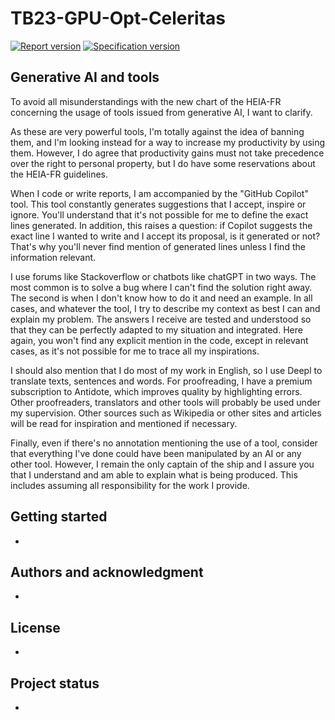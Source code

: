 # TB23-GPU-Opt-Celeritas

[![Report version](https://gitlab.forge.hefr.ch/frederic.bapst/tb23-gpu-opt-celeritas/-/jobs/artifacts/main/raw/doc/report.svg?job=compile-report-pdf)](https://frederic.bapst.pages.forge.hefr.ch/tb23-gpu-opt-celeritas/Report_TB_2223_GPU-OPT.pdf)
[![Specification version](https://gitlab.forge.hefr.ch/frederic.bapst/tb23-gpu-opt-celeritas/-/jobs/artifacts/main/raw/doc/specification.svg?job=compile-specification-pdf)](https://frederic.bapst.pages.forge.hefr.ch/tb23-gpu-opt-celeritas/Spec_TB_2223_GPU-OPT.pdf)


## Generative AI and tools

To avoid all misunderstandings with the new chart of the HEIA-FR concerning the usage of tools issued from generative AI, I want to clarify.

As these are very powerful tools, I'm totally against the idea of banning them, and I'm looking instead for a way to increase my productivity by using them.
However, I do agree that productivity gains must not take precedence over the right to personal property, but I do have some reservations about the HEIA-FR guidelines.

When I code or write reports, I am accompanied by the "GitHub Copilot" tool.
This tool constantly generates suggestions that I accept, inspire or ignore.
You'll understand that it's not possible for me to define the exact lines generated.
In addition, this raises a question: if Copilot suggests the exact line I wanted to write and I accept its proposal, is it generated or not?
That's why you'll never find mention of generated lines unless I find the information relevant.

I use forums like Stackoverflow or chatbots like chatGPT in two ways.
The most common is to solve a bug where I can't find the solution right away.
The second is when I don't know how to do it and need an example.
In all cases, and whatever the tool, I try to describe my context as best I can and explain my problem.
The answers I receive are tested and understood so that they can be perfectly adapted to my situation and integrated.
Here again, you won't find any explicit mention in the code, except in relevant cases, as it's not possible for me to trace all my inspirations.

I should also mention that I do most of my work in English, so I use Deepl to translate texts, sentences and words.
For proofreading, I have a premium subscription to Antidote, which improves quality by highlighting errors.
Other proofreaders, translators and other tools will probably be used under my supervision.
Other sources such as Wikipedia or other sites and articles will be read for inspiration and mentioned if necessary.

Finally, even if there's no annotation mentioning the use of a tool, consider that everything I've done could have been manipulated by an AI or any other tool.
However, I remain the only captain of the ship and I assure you that I understand and am able to explain what is being produced.
This includes assuming all responsibility for the work I provide.

## Getting started

-

## Authors and acknowledgment

-

## License

-

## Project status

-
